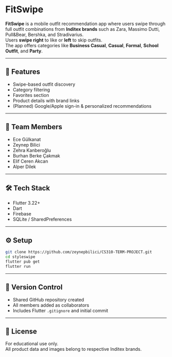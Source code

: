 # FitSwipe

**FitSwipe** is a mobile outfit recommendation app where users swipe through full outfit combinations from **Inditex brands** such as Zara, Massimo Dutti, Pull&Bear, Bershka, and Stradivarius.  
Users **swipe right** to like or **left** to skip outfits.  
The app offers categories like **Business Casual**, **Casual**, **Formal**, **School Outfit**, and **Party**.

---

## 🚀 Features
- Swipe-based outfit discovery  
- Category filtering  
- Favorites section  
- Product details with brand links  
- (Planned) Google/Apple sign-in & personalized recommendations  

---

## 👥 Team Members
- Ece Gülkanat  
- Zeynep Bilici  
- Zehra Kanberoğlu  
- Burhan Berke Çakmak  
- Elif Ceren Akcan  
- Alper Dilek  

---

## 🛠️ Tech Stack
- Flutter 3.22+  
- Dart  
- Firebase 
- SQLite / SharedPreferences  

---

## ⚙️ Setup
```bash
git clone https://github.com/zeynepbilici/CS310-TERM-PROJECT.git
cd styleswipe
flutter pub get
flutter run
```

---

## 📌 Version Control
- Shared GitHub repository created  
- All members added as collaborators  
- Includes Flutter `.gitignore` and initial commit  

---

## 🧾 License
For educational use only.  
All product data and images belong to respective Inditex brands.
